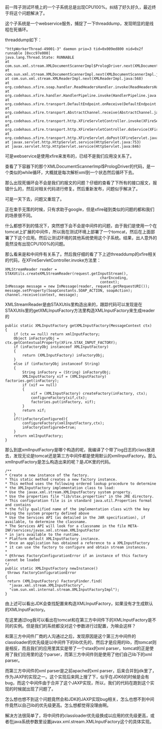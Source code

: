前一阵子测试环境上的一个子系统总是出现CPU100%。纠结了好久好久，最近终于将这个问题解决了。

这个子系统是一个webservice服务，捕捉了一下threaddump，发现明显的是线程在死循环。

threaddump如下：

    "httpWorkerThread-49001-3" daemon prio=3 tid=0x009ed800 nid=0x2f runnable [0xcc97e000]
    java.lang.Thread.State: RUNNABLE
	at com.sun.xml.stream.XMLDocumentScannerImpl$PrologDriver.next(XMLDocumentScannerImpl.java:892)
	at com.sun.xml.stream.XMLDocumentScannerImpl.next(XMLDocumentScannerImpl.java:362)
	at com.sun.xml.stream.XMLReaderImpl.next(XMLReaderImpl.java:568)
	at org.codehaus.xfire.soap.handler.ReadHeadersHandler.invoke(ReadHeadersHandler.java:44)
	at org.codehaus.xfire.handler.HandlerPipeline.invoke(HandlerPipeline.java:131)
	at org.codehaus.xfire.transport.DefaultEndpoint.onReceive(DefaultEndpoint.java:64)
	at org.codehaus.xfire.transport.AbstractChannel.receive(AbstractChannel.java:38)
	at org.codehaus.xfire.transport.http.XFireServletController.invoke(XFireServletController.java:304)
	at org.codehaus.xfire.transport.http.XFireServletController.doService(XFireServletController.java:129)
	at org.codehaus.xfire.transport.http.XFireServlet.doPost(XFireServlet.java:116)
	at javax.servlet.http.HttpServlet.service(HttpServlet.java:753)
	at javax.servlet.http.HttpServlet.service(HttpServlet.java:846)


可是webservice是使用xfire来发布的，已经不是我们应用没关系了。

查看了下容器下的那个XMLDocumentScannerImpl$PrologDriver的代码，是一个类似的while循环，大概就是每次解析xml到一个状态然后循环下去。

那么出现死循环会不会是我们的报文的问题？仔细的查看了下所有的接口报文，报错什么的，然后对相关代码进行修复。然后重新发布，问题似乎解决了。

可是一天下去，问题又重现了。

正在束手无策的时候，只有求助于google，但是xfire碰到类似的问题的都和我们的场景很不同。

什么都想不到的情况下，突然想下会不会是中间件的问题，由于我们是使用一个在tomcat上扩展的中间件，所以我在测试环境上部署了一个tomcat，然后在上面部署了下这个应用。然后让测试环境的其他系统使用这个子系统。结果，出人意外的竟然没有出现CPU100%的问题。

那么看来是和中间件有关系了。然后我仔细的看了下上述threaddump的xfire相关的代码，在XFireServletController.invoke方法里：

    XMLStreamReader reader = STAXUtils.createXMLStreamReader(request.getInputStream(), 
                                                charEncoding,
                                                context);
    InMessage message = new InMessage(reader, request.getRequestURI());
    message.setProperty(SoapConstants.SOAP_ACTION, soapAction);
    channel.receive(context, message);

XMLStreamReader是由STAXUtils里构造出来的，跟踪代码可以发现是在STAXUtils里的getXMLInputFactory方法里构造XMLInputFactory来生成reader的

    public static XMLInputFactory getXMLInputFactory(MessageContext ctx)
    {
        if (ctx == null) return xmlInputFactory;
        Object inFactoryObj = ctx.getContextualProperty(XFire.STAX_INPUT_FACTORY);
        if (inFactoryObj instanceof XMLInputFactory)
        {
            return (XMLInputFactory) inFactoryObj; 
        }
        else if (inFactoryObj instanceof String)
        {
            String inFactory = (String) inFactoryObj;
            XMLInputFactory xif = (XMLInputFactory) factories.get(inFactory);
            if (xif == null)
            {
                xif = (XMLInputFactory) createFactory(inFactory, ctx);
                configureFactory(xif,ctx);
                factories.put(inFactory, xif);
            }
            return xif;
        }
        if(!inFactoryConfigured){
            configureFactory(xmlInputFactory,ctx);
            inFactoryConfigured=true;
        }
        return xmlInputFactory;
    }

那么到底xmlInputFactory是哪个构造的呢，我编译了个带了log日志的class放进去，发现无论是tomcat还是第三方中间件都是使用默认的xmlInputFactory。那么xmlInputFactory是怎么构造出来的呢？是JDK里的代码。

    /**
    * Create a new instance of the factory.
    * This static method creates a new factory instance. 
    * This method uses the following ordered lookup procedure to determine 
    * the XMLInputFactory implementation class to load: 
    * Use the javax.xml.stream.XMLInputFactory system property. 
    * Use the properties file "lib/stax.properties" in the JRE directory. 
    * This configuration file is in standard java.util.Properties format and contains 
    * the fully qualified name of the implementation class with the key being the system property defined above
    * Use the Services API (as detailed in the JAR specification), if available, to determine the classname. 
    * The Services API will look for a classname in the file META-INF/services/javax.xml.stream.XMLInputFactor 
    * in jars available to the runtime. 
    * Platform default XMLInputFactory instance. 
    * Once an application has obtained a reference to a XMLInputFactory 
    * it can use the factory to configure and obtain stream instances. 
    *
    * @throws FactoryConfigurationError if an instance of this factory cannot be loaded
    */
    public static XMLInputFactory newInstance()
     throws FactoryConfigurationError
    {
     return (XMLInputFactory) FactoryFinder.find(
      "javax.xml.stream.XMLInputFactory",
      "com.sun.xml.internal.stream.XMLInputFactoryImpl");
    }

由上述可以看出JDK会查找配置来构造XMLInputFactory，如果没有才生成默认的XMLInputFactory。

在这里通过log我可以看出在tomcat和在第三方中间件下的XMLInputFactory是不同的实例。但是我们的系统都没对这个参数进行过配置，为嘛会这样？

和第三方中间件厂商的人沟通过之后，发现原因是这个第三方中间件的classloader的优先级是以中间件下的lib优先的，然后才是应用的lib，而tomcat则是相反，而且我们的应用里其实是带了一个stax的xml parser，tomcat的正是使用了我们应用里的这个parser，而第三方中间件则是使用了他们自己lib下的xml parser。

而第三方中间件的xml parser是之前apache的xml parser，后来合并到jdk里了，作为JAXP的实现之一。这个实现后来网上搜了下，似乎在JDK6的时候是会有bug，而这个中间件由于合并了这个JAXP实现，所以，我们的代码在跑到这个实现的时候就出现了问题了。

怎么想也想不到这个问题竟然会和JDK的JAXP实现bug相关，怎么也想不到中间件竟然以自己lib的优先级更高。怎么想都觉得没理由啊。

解决方法很简单了，将中间件的classloader优先级换成以应用的优先级更高，或者在java系统参数里设置javax.xml.stream.XMLInputFactory这个的具体实现。
    
